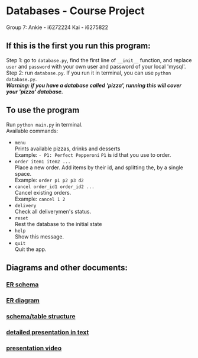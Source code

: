 # Databases - Course Project
Group 7:
Ankie - i6272224
Kai - i6275822

## If this is the first you run this program:
Step 1: go to `database.py`, find the first line of `__init__` function, and replace `user` and `password` with your own user and password of your local 'mysql'.  
Step 2: run `database.py`. If you run it in terminal, you can use `python database.py`.  
***Warning: if you have a database called 'pizza', running this will cover your 'pizza' database.***  

## To use the program
Run `python main.py` in terminal.  
Available commands:
- `menu`  
  Prints available pizzas, drinks and desserts  
  Example: `- P1: Perfect Pepperoni`
  `P1` is id that you use to order.
- `order item1 item2 ...`  
  Place a new order. Add items by their id, and splitting the, by a single space.  
  Example: `order p1 p2 p3 d2`  
- `cancel order_id1 order_id2 ...`  
  Cancel existing orders.  
  Example: `cancel 1 2`  
- `delivery`  
  Check all deliverymen's status.  
- `reset`  
  Rest the database to the initial state  
- `help`  
  Show this message.  
- `quit`  
  Quit the app.  

## Diagrams and other documents:
### [ER schema](docs/ERschema.pdf)
### [ER diagram](docs/ERdiagram.pdf) 
### [schema/table structure](docs/schema.pdf)  
### [detailed presentation in text](docs/present.md)  
### [presentation video](docs/video_present.mp4)